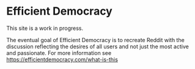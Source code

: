 # Efficient Democracy

This site is a work in progress.

The eventual goal of Efficient Democracy is to recreate Reddit with the discussion reflecting the desires of all users and not just the most active and passionate. For more information see https://efficientdemocracy.com/what-is-this